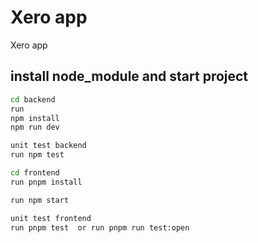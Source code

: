 # Xero app
Xero app

## install node_module and start project 

```bash
cd backend 
run 
npm install
npm run dev

unit test backend  
run npm test

cd frontend 
run pnpm install

run npm start 

unit test frontend
run pnpm test  or run pnpm run test:open
```




